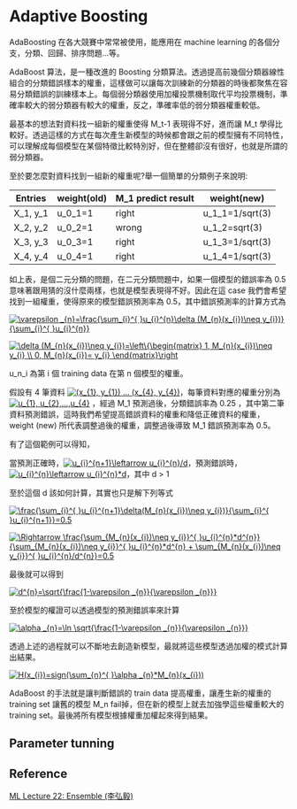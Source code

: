 # Adaptive Boosting

AdaBoosting 在各大競賽中常常被使用，能應用在 machine learning 的各個分支，分類、回歸、排序問題...等。

AdaBoost 算法，是一種改進的 Boosting 分類算法。透過提高前幾個分類器線性組合的分類錯誤樣本的權重，這樣做可以讓每次訓練新的分類器的時後都聚焦在容易分類錯誤的訓練樣本上。每個弱分類器使用加權投票機制取代平均投票機制，準確率較大的弱分類器有較大的權重，反之，準確率低的弱分類器權重較低。

最基本的想法對資料找一組新的權重使得 M_t-1 表現得不好，進而讓 M_t 學得比較好。透過這樣的方式在每次產生新模型的時候都會跟之前的模型擁有不同特性，可以理解成每個模型在某個特徵比較特別好，但在整體卻沒有很好，也就是所謂的弱分類器。

至於要怎麼對資料找到一組新的權重呢?舉一個簡單的分類例子來說明:

| Entries | weight(old) | M_1 predict result | weight(new) |
| --- | --- | --- | --- |
| X_1, y_1 | u_0_1=1 | right | u_1_1=1/sqrt(3) |
| X_2, y_2 | u_0_2=1 | wrong | u_1_2=sqrt(3) |
| X_3, y_3 | u_0_3=1 | right | u_1_3=1/sqrt(3) |
| X_4, y_4 | u_0_4=1 | right | u_1_4=1/sqrt(3) |

如上表，是個二元分類的問題，在二元分類問題中，如果一個模型的錯誤率為 0.5 意味著跟用猜的沒什麼兩樣，也就是模型表現得不好。因此在這 case 我們會希望找到一組權重，使得原來的模型錯誤預測率為 0.5，其中錯誤預測率的計算方式為

<a href="https://www.codecogs.com/eqnedit.php?latex=\varepsilon&space;_{n}=\frac{\sum_{i}^{&space;}u_{i}^{n}\delta&space;(M_{n}(x_{i})\neq&space;y_{i})}{\sum_{i}^{&space;}u_{i}^{n}}" target="_blank"><img src="https://latex.codecogs.com/gif.latex?\varepsilon&space;_{n}=\frac{\sum_{i}^{&space;}u_{i}^{n}\delta&space;(M_{n}(x_{i})\neq&space;y_{i})}{\sum_{i}^{&space;}u_{i}^{n}}" title="\varepsilon _{n}=\frac{\sum_{i}^{ }u_{i}^{n}\delta (M_{n}(x_{i})\neq y_{i})}{\sum_{i}^{ }u_{i}^{n}}" /></a>

<a href="https://www.codecogs.com/eqnedit.php?latex=\delta&space;(M_{n}(x_{i})\neq&space;y_{i})=\left\{\begin{matrix}&space;1,&space;M_{n}(x_{i})\neq&space;y_{i}&space;\\&space;0,&space;M_{n}(x_{i})=&space;y_{i}&space;\end{matrix}\right" target="_blank"><img src="https://latex.codecogs.com/gif.latex?\delta&space;(M_{n}(x_{i})\neq&space;y_{i})=\left\{\begin{matrix}&space;1,&space;M_{n}(x_{i})\neq&space;y_{i}&space;\\&space;0,&space;M_{n}(x_{i})=&space;y_{i}&space;\end{matrix}\right" title="\delta (M_{n}(x_{i})\neq y_{i})=\left\{\begin{matrix} 1, M_{n}(x_{i})\neq y_{i} \\ 0, M_{n}(x_{i})= y_{i} \end{matrix}\right" /></a>

u_n_i 為第 i 個 training data 在第 n 個模型的權重。

假設有 4 筆資料 <a href="https://www.codecogs.com/eqnedit.php?latex=(x_{1},&space;y_{1})&space;...&space;(x_{4},&space;y_{4})" target="_blank"><img src="https://latex.codecogs.com/gif.latex?(x_{1},&space;y_{1})&space;...&space;(x_{4},&space;y_{4})" title="(x_{1}, y_{1}) ... (x_{4}, y_{4})" /></a>，每筆資料對應的權重分別為 <a href="https://www.codecogs.com/eqnedit.php?latex=u_{1},&space;u_{2},...,u_{4}" target="_blank"><img src="https://latex.codecogs.com/gif.latex?u_{1},&space;u_{2},...,u_{4}" title="u_{1}, u_{2},...,u_{4}" /></a> ，經過 M_1 預測過後，分類錯誤率為 0.25 ，其中第二筆資料預測錯誤，這時我們希望提高錯誤資料的權重和降低正確資料的權重，weight (new) 所代表調整過後的權重，調整過後導致 M_1 錯誤預測率為 0.5。

有了這個範例可以得知，

當預測正確時，<a href="https://www.codecogs.com/eqnedit.php?latex=u_{i}^{n-1}\leftarrow&space;u_{i}^{n}/d" target="_blank"><img src="https://latex.codecogs.com/gif.latex?u_{i}^{n+1}\leftarrow&space;u_{i}^{n}/d" title="u_{i}^{n+1}\leftarrow u_{i}^{n}/d" /></a>，預測錯誤時，<a href="https://www.codecogs.com/eqnedit.php?latex=u_{i}^{n+1}\leftarrow&space;u_{i}^{n}*d" target="_blank"><img src="https://latex.codecogs.com/gif.latex?u_{i}^{n+1}\leftarrow&space;u_{i}^{n}*d" title="u_{i}^{n}\leftarrow u_{i}^{n}*d" /></a>，其中 d > 1

至於這個 d 該如何計算，其實也只是解下列等式

<a href="https://www.codecogs.com/eqnedit.php?latex=\frac{\sum_{i}^{&space;}u_{i}^{n&plus;1}\delta(M_{n}(x_{i})\neq&space;y_{i})}{\sum_{i}^{&space;}u_{i}^{n&plus;1}}=0.5" target="_blank"><img src="https://latex.codecogs.com/gif.latex?\frac{\sum_{i}^{&space;}u_{i}^{n&plus;1}\delta(M_{n}(x_{i})\neq&space;y_{i})}{\sum_{i}^{&space;}u_{i}^{n&plus;1}}=0.5" title="\frac{\sum_{i}^{ }u_{i}^{n+1}\delta(M_{n}(x_{i})\neq y_{i})}{\sum_{i}^{ }u_{i}^{n+1}}=0.5" /></a>

<a href="https://www.codecogs.com/eqnedit.php?latex=\Rightarrow&space;\frac{\sum_{M_{n}(x_{i})\neq&space;y_{i}}^{&space;}u_{i}^{n}*d^{n}}{\sum_{M_{n}(x_{i})\neq&space;y_{i}}^{&space;}u_{i}^{n}*d^{n}&space;&plus;&space;\sum_{M_{n}(x_{i})\neq&space;y_{i}}^{&space;}u_{i}^{n}/d^{n}}=0.5" target="_blank"><img src="https://latex.codecogs.com/gif.latex?\Rightarrow&space;\frac{\sum_{M_{n}(x_{i})\neq&space;y_{i}}^{&space;}u_{i}^{n}*d^{n}}{\sum_{M_{n}(x_{i})\neq&space;y_{i}}^{&space;}u_{i}^{n}*d^{n}&space;&plus;&space;\sum_{M_{n}(x_{i})\neq&space;y_{i}}^{&space;}u_{i}^{n}/d^{n}}=0.5" title="\Rightarrow \frac{\sum_{M_{n}(x_{i})\neq y_{i}}^{ }u_{i}^{n}*d^{n}}{\sum_{M_{n}(x_{i})\neq y_{i}}^{ }u_{i}^{n}*d^{n} + \sum_{M_{n}(x_{i})\neq y_{i}}^{ }u_{i}^{n}/d^{n}}=0.5" /></a>

最後就可以得到

<a href="https://www.codecogs.com/eqnedit.php?latex=d^{n}=\sqrt{\frac{1-\varepsilon&space;_{n}}{\varepsilon&space;_{n}}}" target="_blank"><img src="https://latex.codecogs.com/gif.latex?d^{n}=\sqrt{\frac{1-\varepsilon&space;_{t}}{\varepsilon&space;_{n}}}" title="d^{n}=\sqrt{\frac{1-\varepsilon _{n}}{\varepsilon _{n}}}" /></a>

至於模型的權證可以透過模型的預測錯誤率來計算

<a href="https://www.codecogs.com/eqnedit.php?latex=\alpha&space;_{n}=\ln&space;\sqrt{\frac{1-\varepsilon&space;_{n}}{\varepsilon&space;_{n}}}" target="_blank"><img src="https://latex.codecogs.com/gif.latex?\alpha&space;_{n}=\ln&space;\sqrt{\frac{1-\varepsilon&space;_{n}}{\varepsilon&space;_{n}}}" title="\alpha _{n}=\ln \sqrt{\frac{1-\varepsilon _{n}}{\varepsilon _{n}}}" /></a>

透過上述的過程就可以不斷地去創造新模型，最就將這些模型透過加權的模式計算出結果。

<a href="https://www.codecogs.com/eqnedit.php?latex=H(x_{i})=sign(\sum_{n}^{&space;}\alpha&space;_{n}*M_{n}(x_{i}))" target="_blank"><img src="https://latex.codecogs.com/gif.latex?H(x_{i})=sign(\sum_{n}^{&space;}\alpha&space;_{n}*M_{n}(x_{i}))" title="H(x_{i})=sign(\sum_{n}^{ }\alpha _{n}*M_{n}(x_{i}))" /></a>

AdaBoost 的手法就是讓判斷錯誤的 train data 提高權重，讓產生新的權重的 training set 讓舊的模型 M_n fail掉，但在新的模型上就去加強學這些權重較大的 training set。最後將所有模型根據權重加權起來得到結果。

## Parameter tunning


## Reference

[ML Lecture 22: Ensemble (李弘毅)](https://www.youtube.com/watch?v=tH9FH1DH5n0)